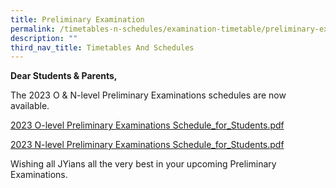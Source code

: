 ```yaml
---
title: Preliminary Examination
permalink: /timetables-n-schedules/examination-timetable/preliminary-examination/
description: ""
third_nav_title: Timetables And Schedules
---
```

<p><strong>Dear Students &amp; Parents,</strong></p>
<p>The 2023 O &amp; N-level Preliminary Examinations schedules are now available.

	
</p><p>
	
<a href="https://drive.google.com/file/d/19HMZIXcopkCZYe3hydkJlFchDi0MhyOi/view?usp=drive_link">2023 O-level Preliminary Examinations Schedule_for_Students.pdf</a>
</p>
	
<p></p><p>
<a href="https://drive.google.com/file/d/1JCQ83Z_kfIuvbf-1CwXw806yJ7WmS8Qe/view?usp=drive_link">2023 N-level Preliminary Examinations Schedule_for_Students.pdf</a>
</p>






<p></p><p>Wishing all JYians all the very best in your upcoming Preliminary Examinations.</p>